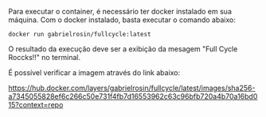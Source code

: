 Para executar o container, é necessário ter docker instalado em sua máquina. Com o docker instalado, basta executar o comando abaixo:

```
docker run gabrielrosin/fullcycle:latest
```

O resultado da execução deve ser a exibição da mesagem "Full Cycle Roccks!!" no terminal.

É possível verificar a imagem através do link abaixo:

https://hub.docker.com/layers/gabrielrosin/fullcycle/latest/images/sha256-a7345055828ef6c266c50e731f4fb7d16553962c63c96bfb720a4b70a16bd015?context=repo
